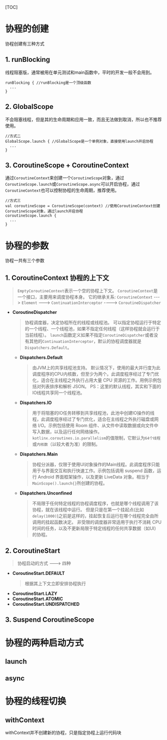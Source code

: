 [TOC]
# 协程的创建
协程创建有三种方式

## 1. runBlocking
线程阻塞版，通常被用在单元测试和main函数中，平时的开发一般不会用到。
```
runBlocking { //runBlocking是一个顶级函数
  ...
}
```
## 2. GlobalScope
不会阻塞线程，但是其的生命周期和应用一致，而且无法做到取消，所以也不推荐使用。
```
//方式二
GlobalScope.launch { //GlobalScope是一个单例对象，直接使用launch开启协程
  ...
}
```
## 3. CoroutineScope + CoroutineContext
通过`CoroutineContext`来创建一个`CoroutineScope`对象，通过`CoroutineScope.launch`或`CoroutineScope.async`可以开启协程，通过`CoroutineContext`也可以控制协程的生命周期，推荐使用。
```
//方式三
val coroutineScope = CoroutineScope(context) //使用CoroutineContext创建CoroutineScope对象，通过launch开启协程
coroutineScope.launch {
  ...
}
```

# 协程的参数
 协程一共有三个参数  
## 1. CoroutineContext 协程的上下文
  > `EmptyCoroutineContext`表示一个空的协程上下文。
  `CoroutineContext`是一个接口，主要用来调度协程本身。
  它的继承关系:
  `CoroutineContext` ---> `Element` ---> 
  `ContinuationInterceptor` ----> `CoroutineDispatcher`

  * **CoroutineDispatcher**
    > 协程调度器，决定协程所在的线程或线程池。
    可以指定协程运行于特定的一个线程、一个线程池，如果不指定任何线程（这样协程就会运行于当前线程）。
    `launch`函数定义如果不指定`CoroutineDispatcher`或者没有其他的`ContinuationInterceptor`，默认的协程调度器就是`Dispatchers.Default`。

    * **Dispatchers.Default**
      > 由JVM上的共享线程池支持。 默认情况下，使用的最大并行度为此调度程序的CPU内核数，但至少为两个。此调度程序经过了专门优化，适合在主线程之外执行占用大量 CPU 资源的工作。用例示例包括对列表排序和解析 JSON。 
      PS：这里的默认线程，其实和下面的IO线程共享同一个线程池。

    * **Dispatchers.IO**
      > 用于将阻塞的IO任务转移到共享线程池，此池中创建IO操作的线程，此调度程序经过了专门优化，适合在主线程之外执行磁盘或网络 I/O。示例包括使用 Room 组件、从文件中读取数据或向文件中写入数据，以及运行任何网络操作。 
      `kotlinx.coroutines.io.parallelism`的值限制，它默认为`64个线程`或`内核数`（以较大者为准）的限制。
    
    * **Dispatchers.Main**
      > 协程分派器，仅限于使用UI对象操作的Main线程。此调度程序只能用于与界面交互和执行快速工作。示例包括调用 suspend 函数，运行 Android 界面框架操作，以及更新 LiveData 对象。相当于`MainScope().launch{}`所创建的协程。

    * **Dispatchers.Unconfined**
      > 不局限于任何特定线程的协程调度程序，也就是哪个线程调用了该协程，就在该线程中运行。
      但是只是在第一个挂起点(比如`delay(1000)`)之前是这样的，挂起恢复后运行在哪个线程完全由所调用的挂起函数决定。
      非受限的调度器非常适用于执行不消耗 CPU 时间的任务，以及不更新局限于特定线程的任何共享数据（如UI）的协程。

## 2. CoroutineStart
  >协程启动的方式 ---> 四种
  * **CoroutineStart.DEFAULT**
    >根据其上下文立即安排协程执行
  * **CoroutineStart.LAZY**
  * **CoroutineStart.ATOMIC**
  * **CoroutineStart.UNDISPATCHED**


## 3. Suspend CoroutineScope

# 协程的两种启动方式
## launch
## async

# 协程的线程切换
## withContext
withContext并不创建新的协程，只是指定协程上运行代码块
